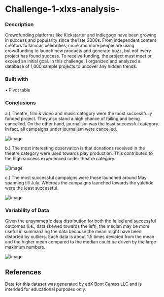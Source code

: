 # Challenge-1-xlxs-analysis-
### Description 

Crowdfunding platforms like Kickstarter and Indiegogo have been growing in success and popularity since the late 2000s. From independent content creators to famous celebrities, more and more people are using crowdfunding to launch new products and generate buzz, but not every project has found success.
To receive funding, the project must meet or exceed an initial goal. In this challenge, I organized and analyzed a database of 1,000 sample projects to uncover any hidden trends.

### Built with 
•	Pivot table

### Conclusions
a.)	Theatre, film & video and music category were the most successfully funded project. They also stand a high chance of failing and being cancelled. On the other hand, journalism was the least successful category. In fact, all campaigns under journalism were cancelled.


![image](https://user-images.githubusercontent.com/107348074/230493529-10d9cc41-6d8c-4a04-8d3b-23f2ea0f42c5.png)

b.)	The most interesting observation is that donations received in the theatre category were used towards play production. This contributed to the high success experienced under theatre category.

![image](https://user-images.githubusercontent.com/107348074/230493236-f16a7b51-9a13-4a35-a99a-486e50847bd5.png)

c.)	The most successful campaigns were those launched around May spanning till July. Whereas the campaigns launched towards the yuletide were the least successful.

![image](https://user-images.githubusercontent.com/107348074/230493889-d0efe1c2-9b9a-4375-995e-309302d388f7.png)

### Variability of Data
Given the unsymmetric data distribution for both the failed and successful outcomes (i.e., data skewed towards the left), the median may be more useful in summarizing the data because the mean might have been distorted by outliers. Each data is about 1.5 times deviated from the mean and the higher mean compared to the median could be driven by the large maximum numbers.
 
 ![image](https://user-images.githubusercontent.com/107348074/230494157-25ee774d-5f82-4b2b-a94c-ef0bba1b43e0.png)

## References
Data for this dataset was generated by edX Boot Camps LLC and is intended for educational purposes only.



